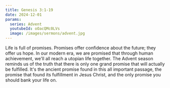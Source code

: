 ```yaml
---
title: Genesis 3:1-19
date: 2024-12-01
params:
  series: Advent
  youtubeId: oOacQMc0LVs
  image: /images/sermons/advent.jpg
---
```


Life is full of promises. Promises offer confidence about the future; they offer us hope. In our modern era, we are promised that through human achievement, we'll all reach a utopian life together. The Advent season reminds us of the truth that there is only one grand promise that will actually be fulfilled. It's the ancient promise found in this all important passage, the promise that found its fulfillment in Jesus Christ, and the only promise you should bank your life on.
